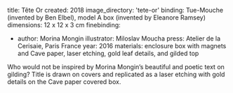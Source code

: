 title: Tête Or 
created: 2018
image_directory: 'tete-or'
binding: Tue-Mouche (invented by Ben Elbel), model A box (invented by Eleanore Ramsey)
dimensions: 12 x 12 x 3 cm
finebinding: 
- author: Morina Mongin
  illustrator: Miloslav Moucha
  press: Atelier de la Cerisaie, Paris France 
  year: 2016
materials: enclosure box with magnets and Cave paper, laser etching, gold leaf details, and gilded top

Who would not be inspired by Morina Mongin’s beautiful and poetic text on gilding? Title is drawn on covers and replicated as a laser etching with gold details on the Cave paper covered box.
